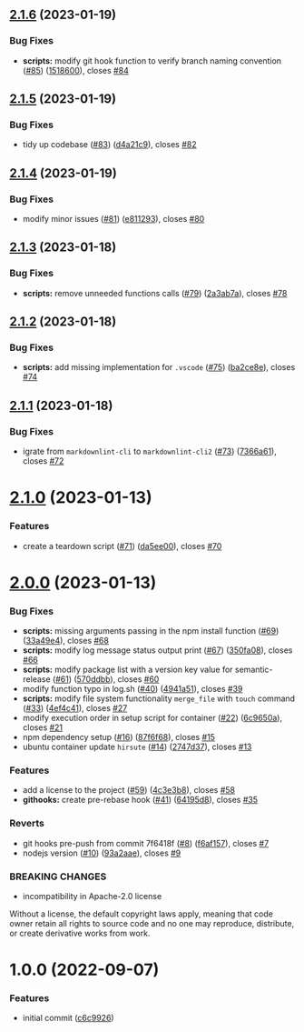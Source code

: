 ## [2.1.6](https://github.com/sentenz/devops/compare/v2.1.5...v2.1.6) (2023-01-19)


### Bug Fixes

* **scripts:** modify git hook function to verify branch naming convention ([#85](https://github.com/sentenz/devops/issues/85)) ([1518600](https://github.com/sentenz/devops/commit/15186001d20a56398c4a393523f66dc06a780532)), closes [#84](https://github.com/sentenz/devops/issues/84)

## [2.1.5](https://github.com/sentenz/devops/compare/v2.1.4...v2.1.5) (2023-01-19)


### Bug Fixes

* tidy up codebase ([#83](https://github.com/sentenz/devops/issues/83)) ([d4a21c9](https://github.com/sentenz/devops/commit/d4a21c9be701fc42beabd824aaed0f46cfcdc67c)), closes [#82](https://github.com/sentenz/devops/issues/82)

## [2.1.4](https://github.com/sentenz/devops/compare/v2.1.3...v2.1.4) (2023-01-19)


### Bug Fixes

* modify minor issues ([#81](https://github.com/sentenz/devops/issues/81)) ([e811293](https://github.com/sentenz/devops/commit/e811293a847a1f4c854337c281b255b05117f7d7)), closes [#80](https://github.com/sentenz/devops/issues/80)

## [2.1.3](https://github.com/sentenz/devops/compare/v2.1.2...v2.1.3) (2023-01-18)


### Bug Fixes

* **scripts:** remove unneeded functions calls ([#79](https://github.com/sentenz/devops/issues/79)) ([2a3ab7a](https://github.com/sentenz/devops/commit/2a3ab7a4570c159a9833f89cac26d90838be00be)), closes [#78](https://github.com/sentenz/devops/issues/78)

## [2.1.2](https://github.com/sentenz/devops/compare/v2.1.1...v2.1.2) (2023-01-18)


### Bug Fixes

* **scripts:** add missing implementation for `.vscode` ([#75](https://github.com/sentenz/devops/issues/75)) ([ba2ce8e](https://github.com/sentenz/devops/commit/ba2ce8eb5ea803f0a5e56272cf66a9a9ca878868)), closes [#74](https://github.com/sentenz/devops/issues/74)

## [2.1.1](https://github.com/sentenz/devops/compare/v2.1.0...v2.1.1) (2023-01-18)


### Bug Fixes

* igrate from `markdownlint-cli` to  `markdownlint-cli2` ([#73](https://github.com/sentenz/devops/issues/73)) ([7366a61](https://github.com/sentenz/devops/commit/7366a614546c8be2b6210802f907c6300efe6b5e)), closes [#72](https://github.com/sentenz/devops/issues/72)

# [2.1.0](https://github.com/sentenz/devops/compare/v2.0.0...v2.1.0) (2023-01-13)


### Features

* create a teardown script ([#71](https://github.com/sentenz/devops/issues/71)) ([da5ee00](https://github.com/sentenz/devops/commit/da5ee00f0025ef67064861cdc3efa537ca2052ee)), closes [#70](https://github.com/sentenz/devops/issues/70)

# [2.0.0](https://github.com/sentenz/devops/compare/v1.0.0...v2.0.0) (2023-01-13)


### Bug Fixes

* **scripts:** missing arguments passing in the npm install function ([#69](https://github.com/sentenz/devops/issues/69)) ([33a49e4](https://github.com/sentenz/devops/commit/33a49e41aebd9a914e66a25641e60a2dd2c34e1a)), closes [#68](https://github.com/sentenz/devops/issues/68)
* **scripts:** modify log message status output print ([#67](https://github.com/sentenz/devops/issues/67)) ([350fa08](https://github.com/sentenz/devops/commit/350fa089b3c7c3310a3e1c904869cd616a8e0419)), closes [#66](https://github.com/sentenz/devops/issues/66)
* **scripts:** modify package list with a version key value for semantic-release ([#61](https://github.com/sentenz/devops/issues/61)) ([570ddbb](https://github.com/sentenz/devops/commit/570ddbbe8deccf41cefe319ce4ef308f09c911e9)), closes [#60](https://github.com/sentenz/devops/issues/60)
* modify function typo in log.sh ([#40](https://github.com/sentenz/devops/issues/40)) ([4941a51](https://github.com/sentenz/devops/commit/4941a51625f55d69f9c3d806fc5c3f98c5b32dbd)), closes [#39](https://github.com/sentenz/devops/issues/39)
* **scripts:** modify file system functionality `merge_file` with `touch` command ([#33](https://github.com/sentenz/devops/issues/33)) ([4ef4c41](https://github.com/sentenz/devops/commit/4ef4c4169de444a7752a316631e455672048d006)), closes [#27](https://github.com/sentenz/devops/issues/27)
* modify execution order in setup script for container ([#22](https://github.com/sentenz/devops/issues/22)) ([6c9650a](https://github.com/sentenz/devops/commit/6c9650a4c7394c5128e722885f351cbdeee87e49)), closes [#21](https://github.com/sentenz/devops/issues/21)
* npm dependency setup ([#16](https://github.com/sentenz/devops/issues/16)) ([87f6f68](https://github.com/sentenz/devops/commit/87f6f68ff9a09c76d7a0e63c68fbeb37a4ec5a23)), closes [#15](https://github.com/sentenz/devops/issues/15)
* ubuntu container update `hirsute` ([#14](https://github.com/sentenz/devops/issues/14)) ([2747d37](https://github.com/sentenz/devops/commit/2747d3773588a5cbdcf3445e1b24f040f3a86a7f)), closes [#13](https://github.com/sentenz/devops/issues/13)


### Features

* add a license to the project ([#59](https://github.com/sentenz/devops/issues/59)) ([4c3e3b8](https://github.com/sentenz/devops/commit/4c3e3b8a2da7ae9f25d9c5d0ace01ebecfb9dfde)), closes [#58](https://github.com/sentenz/devops/issues/58)
* **githooks:** create pre-rebase hook ([#41](https://github.com/sentenz/devops/issues/41)) ([64195d8](https://github.com/sentenz/devops/commit/64195d875f69d12b07c16f582c775cd23048efd5)), closes [#35](https://github.com/sentenz/devops/issues/35)


### Reverts

* git hooks pre-push from commit 7f6418f ([#8](https://github.com/sentenz/devops/issues/8)) ([f6af157](https://github.com/sentenz/devops/commit/f6af157d1654b920f2d0039b6ffc5c0fc5b46976)), closes [#7](https://github.com/sentenz/devops/issues/7)
* nodejs version ([#10](https://github.com/sentenz/devops/issues/10)) ([93a2aae](https://github.com/sentenz/devops/commit/93a2aaeae9fd6da129e7b8cef28d0ff3c388fe1d)), closes [#9](https://github.com/sentenz/devops/issues/9)


### BREAKING CHANGES

* incompatibility in Apache-2.0 license

Without a license, the default copyright laws apply, meaning that code owner retain all rights to source code and no one
may reproduce, distribute, or create derivative works from work.

# 1.0.0 (2022-09-07)


### Features

* initial commit ([c6c9926](https://github.com/sentenz/devops/commit/c6c992648a400a4ceb6ed91baa35869684360925))

